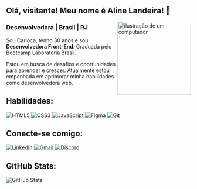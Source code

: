 ## Olá, visitante! Meu nome é <strong>Aline Landeira</strong>! 👋

<img src="https://raw.githubusercontent.com/MicaelliMedeiros/micaellimedeiros/master/image/computer-illustration.png" alt="ilustração de um computador" min-width="200px" max-width="200px" width="200px" align="right">

<h3>Desenvolvedora | Brasil | RJ</h3>

<p align="left"> 
  Sou Carioca, tenho 30 anos e sou <strong>Desenvolvedora Front-End</strong>.
  Graduada pelo Bootcamp Laboratoria Brasil.

  Estou em busca de desafios e oportunidades para aprender e crescer. 
  Atualmente estou empenhada em aprimorar minha habilidades como desenvolvedora web.


<h2 align="left">
Habilidades:
</h2>

![HTML5](https://img.shields.io/badge/HTML5-E34F26?style=for-the-badge&logo=html5&logoColor=white)
![CSS3](https://img.shields.io/badge/CSS3-1572B6?style=for-the-badge&logo=css3&logoColor=white)
![JavaScript](https://img.shields.io/badge/JavaScript-F7DF1E?style=for-the-badge&logo=javascript&logoColor=black)
![Figma](https://img.shields.io/badge/Figma-00FA9A?style=for-the-badge&logo=figma&logoColor=purple)
![Git](https://img.shields.io/badge/GIT-E44C30?style=for-the-badge&logo=git&logoColor=white)


<h2 align="left">
Conecte-se comigo: 
</h2>

[![LinkedIn](https://img.shields.io/badge/LinkedIn-blue?style=for-the-badge&logo=linkedin&logoColor=white)](https://www.linkedin.com/in/aline-landeira/)
[![Gmail](https://img.shields.io/badge/Gmail-white?style=for-the-badge&logo=gmail&logoColor=red)](mailto:aline.landeira000@gmail.com)
[![Discord](https://img.shields.io/badge/Discord-7289DA?style=for-the-badge&logo=discord&logoColor=white)](https://discord.com/channels/@alinelandeira/)

<h2>GitHub Stats:</h2>

![GitHub Stats](https://github-readme-stats.vercel.app/api?username=alinelandeira&theme=transparent&bg_color=000&border_color=30A3DC&show_icons=true&icon_color=8B008B&title_color=8B008B&text_color=FFF)

